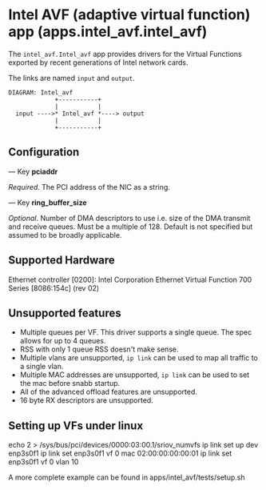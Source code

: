 # Intel AVF (adaptive virtual function) app (apps.intel_avf.intel_avf)

The `intel_avf.Intel_avf` app provides drivers for the Virtual Functions exported
by recent generations of Intel network cards.

The links are named `input` and `output`.

    DIAGRAM: Intel_avf
                 +-----------+
                 |           |
      input ---->* Intel_avf *----> output
                 |           |
                 +-----------+

## Configuration

— Key **pciaddr**

*Required*. The PCI address of the NIC as a string.

— Key **ring_buffer_size**

*Optional*. Number of DMA descriptors to use i.e. size of the DMA
transmit and receive queues. Must be a multiple of 128. Default is not
specified but assumed to be broadly applicable.

## Supported Hardware
Ethernet controller [0200]: Intel Corporation Ethernet Virtual Function 700 Series [8086:154c] (rev 02)

## Unsupported features
* Multiple queues per VF. This driver supports a single queue. The spec allows for up to 4 queues.
* RSS with only 1 queue RSS doesn't make sense.
* Multiple vlans are unsupported, `ip link` can be used to map all traffic to a single vlan.
* Multiple MAC addresses are unsupported, `ip link` can be used to set the mac before snabb startup.
* All of the advanced offload features are unsupported.
* 16 byte RX descriptors are unsupported.

## Setting up VFs under linux
echo 2 > /sys/bus/pci/devices/0000\:03\:00.1/sriov_numvfs
ip link set up dev enp3s0f1
ip link set enp3s0f1 vf 0 mac 02:00:00:00:00:01
ip link set enp3s0f1 vf 0 vlan 10

A more complete example can be found in apps/intel_avf/tests/setup.sh
